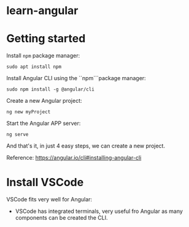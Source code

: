 # learn-angular

# Getting started

Install ``npm`` package manager:

```
sudo apt install npm
```

Install Angular CLI using the ``npm```package manager:

```
sudo npm install -g @angular/cli
```

Create a new Angular project:

```
ng new myProject
```

Start the Angular APP server:

```
ng serve
```

And that's it, in just 4 easy steps, we can create a new project.

Reference:
https://angular.io/cli#installing-angular-cli


# Install VSCode

VSCode fits very well for Angular:
- VSCode has integrated terminals, very useful fro Angular as many components can be created the CLI.
